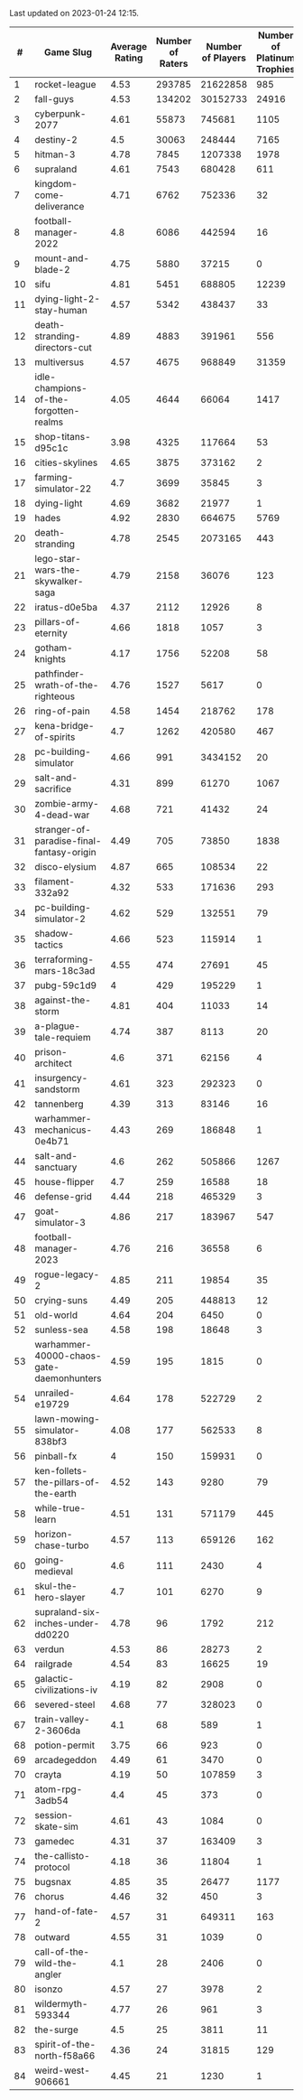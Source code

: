 Last updated on 2023-01-24 12:15.


|#|Game Slug|Average Rating|Number of Raters|Number of Players|Number of Platinum Trophies|Max Rarity (%)|
|---|---|---|---|---|---|---|
|1|rocket-league|4.53|293785|21622858|985|78|
|2|fall-guys|4.53|134202|30152733|24916|1|
|3|cyberpunk-2077|4.61|55873|745681|1105|65|
|4|destiny-2|4.5|30063|248444|7165|94|
|5|hitman-3|4.78|7845|1207338|1978|47|
|6|supraland|4.61|7543|680428|611|99|
|7|kingdom-come-deliverance|4.71|6762|752336|32|30|
|8|football-manager-2022|4.8|6086|442594|16|49|
|9|mount-and-blade-2|4.75|5880|37215|0|26|
|10|sifu|4.81|5451|688805|12239|97|
|11|dying-light-2-stay-human|4.57|5342|438437|33|7|
|12|death-stranding-directors-cut|4.89|4883|391961|556|91|
|13|multiversus|4.57|4675|968849|31359|75|
|14|idle-champions-of-the-forgotten-realms|4.05|4644|66064|1417|5|
|15|shop-titans-d95c1c|3.98|4325|117664|53|97|
|16|cities-skylines|4.65|3875|373162|2|71|
|17|farming-simulator-22|4.7|3699|35845|3|77|
|18|dying-light|4.69|3682|21977|1|95|
|19|hades|4.92|2830|664675|5769|89|
|20|death-stranding|4.78|2545|2073165|443|91|
|21|lego-star-wars-the-skywalker-saga|4.79|2158|36076|123|97|
|22|iratus-d0e5ba|4.37|2112|12926|8|85|
|23|pillars-of-eternity|4.66|1818|1057|3|81|
|24|gotham-knights|4.17|1756|52208|58|26|
|25|pathfinder-wrath-of-the-righteous|4.76|1527|5617|0|51|
|26|ring-of-pain|4.58|1454|218762|178|96|
|27|kena-bridge-of-spirits|4.7|1262|420580|467|94|
|28|pc-building-simulator|4.66|991|3434152|20|48|
|29|salt-and-sacrifice|4.31|899|61270|1067|91|
|30|zombie-army-4-dead-war|4.68|721|41432|24|67|
|31|stranger-of-paradise-final-fantasy-origin|4.49|705|73850|1838|98|
|32|disco-elysium|4.87|665|108534|22|28|
|33|filament-332a92|4.32|533|171636|293|93|
|34|pc-building-simulator-2|4.62|529|132551|79|75|
|35|shadow-tactics|4.66|523|115914|1|4|
|36|terraforming-mars-18c3ad|4.55|474|27691|45|44|
|37|pubg-59c1d9|4|429|195229|1|73|
|38|against-the-storm|4.81|404|11033|14|37|
|39|a-plague-tale-requiem|4.74|387|8113|20|92|
|40|prison-architect|4.6|371|62156|4|29|
|41|insurgency-sandstorm|4.61|323|292323|0|5|
|42|tannenberg|4.39|313|83146|16|88|
|43|warhammer-mechanicus-0e4b71|4.43|269|186848|1|25|
|44|salt-and-sanctuary|4.6|262|505866|1267|83|
|45|house-flipper|4.7|259|16588|18|94|
|46|defense-grid|4.44|218|465329|3|80|
|47|goat-simulator-3|4.86|217|183967|547|92|
|48|football-manager-2023|4.76|216|36558|6|79|
|49|rogue-legacy-2|4.85|211|19854|35|4|
|50|crying-suns|4.49|205|448813|12|66|
|51|old-world|4.64|204|6450|0|82|
|52|sunless-sea|4.58|198|18648|3|36|
|53|warhammer-40000-chaos-gate-daemonhunters|4.59|195|1815|0|3|
|54|unrailed-e19729|4.64|178|522729|2|9|
|55|lawn-mowing-simulator-838bf3|4.08|177|562533|8|85|
|56|pinball-fx|4|150|159931|0|85|
|57|ken-follets-the-pillars-of-the-earth|4.52|143|9280|79|44|
|58|while-true-learn|4.51|131|571179|445|93|
|59|horizon-chase-turbo|4.57|113|659126|162|88|
|60|going-medieval|4.6|111|2430|4|67|
|61|skul-the-hero-slayer|4.7|101|6270|9|95|
|62|supraland-six-inches-under-dd0220|4.78|96|1792|212|99|
|63|verdun|4.53|86|28273|2|76|
|64|railgrade|4.54|83|16625|19|98|
|65|galactic-civilizations-iv|4.19|82|2908|0|79|
|66|severed-steel|4.68|77|328023|0|15|
|67|train-valley-2-3606da|4.1|68|589|1|88|
|68|potion-permit|3.75|66|923|0|98|
|69|arcadegeddon|4.49|61|3470|0|90|
|70|crayta|4.19|50|107859|3|23|
|71|atom-rpg-3adb54|4.4|45|373|0|98|
|72|session-skate-sim|4.61|43|1084|0|27|
|73|gamedec|4.31|37|163409|3|27|
|74|the-callisto-protocol|4.18|36|11804|1|4|
|75|bugsnax|4.85|35|26477|1177|97|
|76|chorus|4.46|32|450|3|86|
|77|hand-of-fate-2|4.57|31|649311|163|72|
|78|outward|4.55|31|1039|0|72|
|79|call-of-the-wild-the-angler|4.1|28|2406|0|63|
|80|isonzo|4.57|27|3978|2|57|
|81|wildermyth-593344|4.77|26|961|3|18|
|82|the-surge|4.5|25|3811|11|94|
|83|spirit-of-the-north-f58a66|4.36|24|31815|129|65|
|84|weird-west-906661|4.45|21|1230|1|85|
